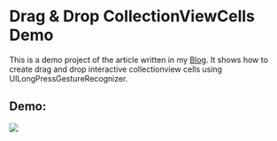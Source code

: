 # Drag & Drop CollectionViewCells Demo

This is a demo project of the article written in my [Blog](https://samisays11.github.io/posts/How-to-build-Instagram-PhotoPicker/). It shows how to create drag and drop interactive collectionview cells using UILongPressGestureRecognizer.

##  Demo:

![](https://samisays11.github.io/assets/img/dragDropDemo.gif)
